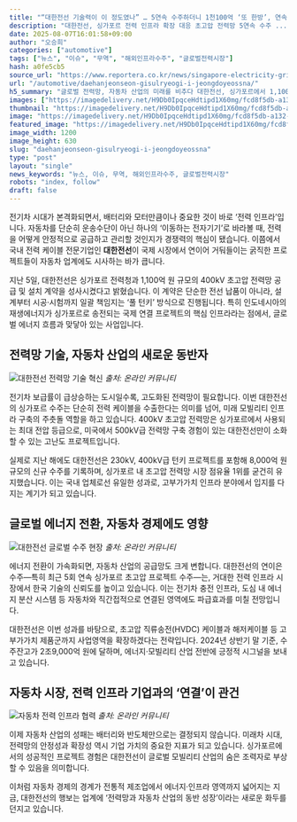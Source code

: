 ```yaml
---
title: "“대한전선 기술력이 이 정도였나” … 5연속 수주하더니 1천100억 ‘또 한방’, 연속 잭팟 터졌다"
description: "대한전선, 싱가포르 전력 인프라 확장 대응 초고압 전력망 5연속 수주 ..."
date: 2025-08-07T16:01:58+09:00
author: "오승희"
categories: ["automotive"]
tags: ["뉴스", "이슈", "무역", "해외인프라수주", "글로벌전력시장"]
hash: a0fe5cb5
source_url: "https://www.reportera.co.kr/news/singapore-electricity-grid-orders/"
url: "/automotive/daehanjeonseon-gisulryeogi-i-jeongdoyeossna/"
h5_summary: "글로벌 전력망, 자동차 산업의 미래를 비추다 대한전선, 싱가포르에서 1,100억 수주로 기술력 입증"
images: ["https://imagedelivery.net/H9Db0IpqceHdtipd1X60mg/fcd8f5db-a132-42a8-ecd1-fddefb637800/public", "https://imagedelivery.net/H9Db0IpqceHdtipd1X60mg/180a21c1-2d03-44e6-cd4c-42f570eef500/public", "https://imagedelivery.net/H9Db0IpqceHdtipd1X60mg/a7913b25-66b0-40c4-de5c-ff0d19db5200/public", "https://imagedelivery.net/H9Db0IpqceHdtipd1X60mg/91f22862-1e1b-4486-6a78-08958cb9df00/public"]
thumbnail: "https://imagedelivery.net/H9Db0IpqceHdtipd1X60mg/fcd8f5db-a132-42a8-ecd1-fddefb637800/public"
image: "https://imagedelivery.net/H9Db0IpqceHdtipd1X60mg/fcd8f5db-a132-42a8-ecd1-fddefb637800/public"
featured_image: "https://imagedelivery.net/H9Db0IpqceHdtipd1X60mg/fcd8f5db-a132-42a8-ecd1-fddefb637800/public"
image_width: 1200
image_height: 630
slug: "daehanjeonseon-gisulryeogi-i-jeongdoyeossna"
type: "post"
layout: "single"
news_keywords: "뉴스, 이슈, 무역, 해외인프라수주, 글로벌전력시장"
robots: "index, follow"
draft: false
---
```


전기차 시대가 본격화되면서, 배터리와 모터만큼이나 중요한 것이 바로 ‘전력 인프라’입니다. 자동차를 단순히 운송수단이 아닌 하나의 ‘이동하는 전자기기’로 바라볼 때, 전력을 어떻게 안정적으로 공급하고 관리할 것인지가 경쟁력의 핵심이 됐습니다. 이쯤에서 국내 전력 케이블 전문기업인 **대한전선**이 국제 시장에서 연이어 거둬들이는 굵직한 프로젝트들이 자동차 업계에도 시사하는 바가 큽니다.

지난 5일, 대한전선은 싱가포르 전력청과 1,100억 원 규모의 400kV 초고압 전력망 공급 및 설치 계약을 성사시켰다고 밝혔습니다. 이 계약은 단순한 전선 납품이 아니라, 설계부터 시공·시험까지 일괄 책임지는 ‘풀 턴키’ 방식으로 진행됩니다. 특히 인도네시아의 재생에너지가 싱가포르로 송전되는 국제 연결 프로젝트의 핵심 인프라라는 점에서, 글로벌 에너지 흐름과 맞닿아 있는 사업입니다.

## 전력망 기술, 자동차 산업의 새로운 동반자

![대한전선 전력망 기술 혁신](https://imagedelivery.net/H9Db0IpqceHdtipd1X60mg/91f22862-1e1b-4486-6a78-08958cb9df00/public)
*출처: 온라인 커뮤니티*


전기차 보급률이 급상승하는 도시일수록, 고도화된 전력망이 필요합니다. 이번 대한전선의 싱가포르 수주는 단순히 전력 케이블을 수출한다는 의미를 넘어, 미래 모빌리티 인프라 구축의 주춧돌 역할을 하고 있습니다. 400kV 초고압 전력망은 싱가포르에서 사용되는 최대 전압 등급으로, 미국에서 500kV급 전력망 구축 경험이 있는 대한전선만이 소화할 수 있는 고난도 프로젝트입니다.

실제로 지난 해에도 대한전선은 230kV, 400kV급 턴키 프로젝트를 포함해 8,000억 원 규모의 신규 수주를 기록하며, 싱가포르 내 초고압 전력망 시장 점유율 1위를 굳건히 유지했습니다. 이는 국내 업체로선 유일한 성과로, 고부가가치 인프라 분야에서 입지를 다지는 계기가 되고 있습니다.

## 글로벌 에너지 전환, 자동차 경제에도 영향

![대한전선 글로벌 수주 현장](https://imagedelivery.net/H9Db0IpqceHdtipd1X60mg/a7913b25-66b0-40c4-de5c-ff0d19db5200/public)
*출처: 온라인 커뮤니티*


에너지 전환이 가속화되면, 자동차 산업의 공급망도 크게 변합니다. 대한전선의 연이은 수주—특히 최근 5회 연속 싱가포르 초고압 프로젝트 수주—는, 거대한 전력 인프라 시장에서 한국 기술의 신뢰도를 높이고 있습니다. 이는 전기차 충전 인프라, 도심 내 에너지 분산 시스템 등 자동차와 직간접적으로 연결된 영역에도 파급효과를 미칠 전망입니다.

대한전선은 이번 성과를 바탕으로, 초고압 직류송전(HVDC) 케이블과 해저케이블 등 고부가가치 제품군까지 사업영역을 확장하겠다는 전략입니다. 2024년 상반기 말 기준, 수주잔고가 2조9,000억 원에 달하며, 에너지·모빌리티 산업 전반에 긍정적 시그널을 보내고 있습니다.

## 자동차 시장, 전력 인프라 기업과의 ‘연결’이 관건

![자동차 전력 인프라 협력](https://imagedelivery.net/H9Db0IpqceHdtipd1X60mg/180a21c1-2d03-44e6-cd4c-42f570eef500/public)
*출처: 온라인 커뮤니티*


이제 자동차 산업의 성패는 배터리와 반도체만으로는 결정되지 않습니다. 미래차 시대, 전력망의 안정성과 확장성 역시 기업 가치의 중요한 지표가 되고 있습니다. 싱가포르에서의 성공적인 프로젝트 경험은 대한전선이 글로벌 모빌리티 산업의 숨은 조력자로 부상할 수 있음을 의미합니다.

이처럼 자동차 경제의 경계가 전통적 제조업에서 에너지·인프라 영역까지 넓어지는 지금, 대한전선의 행보는 업계에 ‘전력망과 자동차 산업의 동반 성장’이라는 새로운 화두를 던지고 있습니다.

